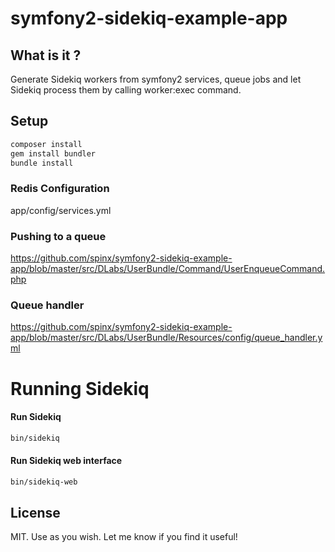 symfony2-sidekiq-example-app
============================
## What is it ?
Generate Sidekiq workers from symfony2 services, queue jobs and let Sidekiq process them by calling worker:exec command.

## Setup
```bash
composer install
gem install bundler
bundle install
```

### Redis Configuration
app/config/services.yml

### Pushing to a queue
https://github.com/spinx/symfony2-sidekiq-example-app/blob/master/src/DLabs/UserBundle/Command/UserEnqueueCommand.php

### Queue handler 
https://github.com/spinx/symfony2-sidekiq-example-app/blob/master/src/DLabs/UserBundle/Resources/config/queue_handler.yml



Running Sidekiq
===============
#### Run Sidekiq
```bash
bin/sidekiq
```

#### Run Sidekiq web interface
```bash
bin/sidekiq-web
```

## License
MIT. Use as you wish. Let me know if you find it useful!
